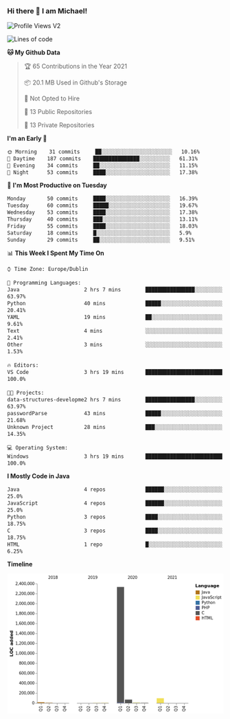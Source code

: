### Hi there 👋 I am Michael!

![Profile Views V2](https://komarev.com/ghpvc/?username=AppDevMichael)

<!--START_SECTION:waka-->
![Lines of code](https://img.shields.io/badge/From%20Hello%20World%20I%27ve%20Written-2.5%20million%20lines%20of%20code-blue)

**🐱 My Github Data** 

> 🏆 65 Contributions in the Year 2021
 > 
> 📦 20.1 MB Used in Github's Storage 
 > 
> 🚫 Not Opted to Hire
 > 
> 📜 13 Public Repositories 
 > 
> 🔑 13 Private Repositories  
 > 
**I'm an Early 🐤** 

```text
🌞 Morning    31 commits     ██░░░░░░░░░░░░░░░░░░░░░░░   10.16% 
🌆 Daytime    187 commits    ███████████████░░░░░░░░░░   61.31% 
🌃 Evening    34 commits     ██░░░░░░░░░░░░░░░░░░░░░░░   11.15% 
🌙 Night      53 commits     ████░░░░░░░░░░░░░░░░░░░░░   17.38%

```
📅 **I'm Most Productive on Tuesday** 

```text
Monday       50 commits     ████░░░░░░░░░░░░░░░░░░░░░   16.39% 
Tuesday      60 commits     █████░░░░░░░░░░░░░░░░░░░░   19.67% 
Wednesday    53 commits     ████░░░░░░░░░░░░░░░░░░░░░   17.38% 
Thursday     40 commits     ███░░░░░░░░░░░░░░░░░░░░░░   13.11% 
Friday       55 commits     ████░░░░░░░░░░░░░░░░░░░░░   18.03% 
Saturday     18 commits     █░░░░░░░░░░░░░░░░░░░░░░░░   5.9% 
Sunday       29 commits     ██░░░░░░░░░░░░░░░░░░░░░░░   9.51%

```


📊 **This Week I Spent My Time On** 

```text
⌚︎ Time Zone: Europe/Dublin

💬 Programming Languages: 
Java                     2 hrs 7 mins        ████████████████░░░░░░░░░   63.97% 
Python                   40 mins             █████░░░░░░░░░░░░░░░░░░░░   20.41% 
YAML                     19 mins             ██░░░░░░░░░░░░░░░░░░░░░░░   9.61% 
Text                     4 mins              ░░░░░░░░░░░░░░░░░░░░░░░░░   2.41% 
Other                    3 mins              ░░░░░░░░░░░░░░░░░░░░░░░░░   1.53%

🔥 Editors: 
VS Code                  3 hrs 19 mins       █████████████████████████   100.0%

🐱‍💻 Projects: 
data-structures-developme2 hrs 7 mins        ████████████████░░░░░░░░░   63.97% 
passwordParse            43 mins             █████░░░░░░░░░░░░░░░░░░░░   21.68% 
Unknown Project          28 mins             ███░░░░░░░░░░░░░░░░░░░░░░   14.35%

💻 Operating System: 
Windows                  3 hrs 19 mins       █████████████████████████   100.0%

```

**I Mostly Code in Java** 

```text
Java                     4 repos             ██████░░░░░░░░░░░░░░░░░░░   25.0% 
JavaScript               4 repos             ██████░░░░░░░░░░░░░░░░░░░   25.0% 
Python                   3 repos             ████░░░░░░░░░░░░░░░░░░░░░   18.75% 
C                        3 repos             ████░░░░░░░░░░░░░░░░░░░░░   18.75% 
HTML                     1 repo              █░░░░░░░░░░░░░░░░░░░░░░░░   6.25%

```


**Timeline**

![Chart not found](https://raw.githubusercontent.com/AppDevMichael/AppDevMichael/master/charts/bar_graph.png) 


<!--END_SECTION:waka-->

